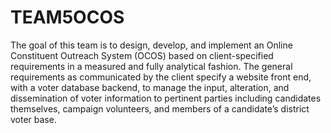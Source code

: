 # TEAM5OCOS
The goal of this team is to design, develop, and implement an Online Constituent Outreach System (OCOS) based on client-specified requirements in a measured and fully analytical fashion. The general requirements as communicated by the client specify a website front end, with a voter database backend, to manage the input, alteration, and dissemination of voter information to pertinent parties including candidates themselves, campaign volunteers, and members of a candidate’s district voter base.